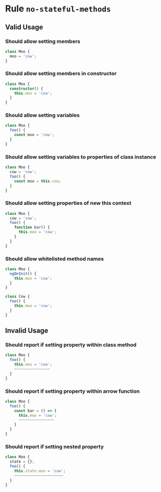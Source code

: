 # Rule `no-stateful-methods`



## Valid Usage

### Should allow setting members

```ts
class Moo {
  moo = 'cow';
}
```


### Should allow setting members in constructor

```ts
class Moo {
  constructor() {
    this.moo = 'cow';
  }
}
```


### Should allow setting variables

```ts
class Moo {
  foo() {
    const moo = 'cow';
  }
}
```


### Should allow setting variables to properties of class instance

```ts
class Moo {
  cow = 'cow';
  foo() {
    const moo = this.cow;
  }
}
```


### Should allow setting properties of new this context

```ts
class Moo {
  cow = 'cow';
  foo() {
    function bar() {
      this.moo = 'cow';
    }
  }
}
```


### Should allow whitelisted method names

```ts
class Moo {
  ngOnInit() {
    this.moo = 'cow';
  }
}

class Cow {
  foo() {
    this.moo = 'cow';
  }
}
```



## Invalid Usage

### Should report if setting property within class method

```ts
class Moo {
  foo() {
    this.moo = 'cow';
    ~~~~~~~~~~~~~~~~
  }
}
```


### Should report if setting property within arrow function

```ts
class Moo {
  foo() {
    const bar = () => {
      this.moo = 'cow';
      ~~~~~~~~~~~~~~~~
    }
  }
}
```


### Should report if setting nested property

```ts
class Moo {
  state = {};
  foo() {
    this.state.moo = 'cow';
    ~~~~~~~~~~~~~~~~~~~~~~
  }
}
```


